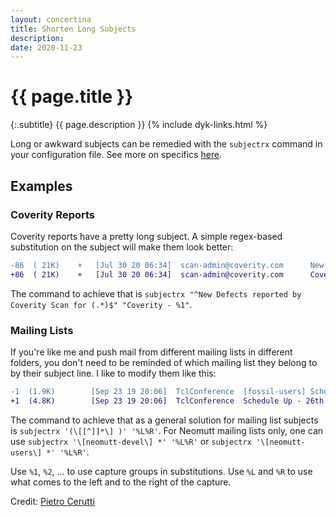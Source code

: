 ```yaml
---
layout: concertina
title: Shorten Long Subjects
description: 
date: 2020-11-23
---
```


# {{ page.title }}

{:.subtitle}
{{ page.description }}
{% include dyk-links.html %}

Long or awkward subjects can be remedied with the `subjectrx` command in your configuration file. See more on specifics
[here](https://neomutt.org/guide/advancedusage#12-%C2%A0display-munging).

## Examples

### Coverity Reports

Coverity reports have a pretty long subject. A simple regex-based substitution on the subject will make them look better:

```diff
-86  ( 21K)    +   [Jul 30 20 06:34]  scan-admin@coverity.com      New Defects reported by Coverity Scan for FreeBSD
+86  ( 21K)    +   [Jul 30 20 06:34]  scan-admin@coverity.com      Coverity - FreeBSD
```

The command to achieve that is `subjectrx "^New Defects reported by Coverity Scan for (.*)$" "Coverity - %1"`.

### Mailing Lists

If you're like me and push mail from different mailing lists in different folders, you don't need to be reminded of which mailing list they belong to by their subject line. I like to modify them like this:

```diff
-1  (1.9K)        [Sep 23 19 20:06]  TclConference  [fossil-users] Schedule Up - 26th Annual Tcl/Tk Conference (Tcl'2019)
+1  (4.8K)        [Sep 23 19 20:06]  TclConference  Schedule Up - 26th Annual Tcl/Tk Conference (Tcl'2019)
```

The command to achieve that as a general solution for mailing list subjects is `subjectrx '(\[[^]]*\] )' '%L%R'`. For Neomutt mailing lists only, one can use `subjectrx '\[neomutt-devel\] *' '%L%R'` or `subjectrx '\[neomutt-users\] *' '%L%R'`.

Use `%1`, `%2`, ... to use capture groups in substitutions. Use `%L` and `%R` to use what comes to the left and to the right of the capture.

Credit: [Pietro Cerutti](https://github.com/gahr)

